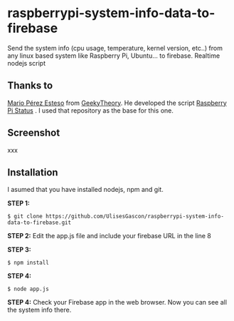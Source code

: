# raspberrypi-system-info-data-to-firebase
Send the system info (cpu usage, temperature, kernel version, etc..) from any linux based system like Raspberry Pi, Ubuntu... to firebase. Realtime nodejs script

## Thanks to 
[Mario Pérez Esteso](https://twitter.com/_mario_perez) from [GeekyTheory](https://geekytheory.com). He developed the script [Raspberry Pi Status](https://github.com/GeekyTheory/Raspberry-Pi-Status) . I used that repository as the base for this one.

## Screenshot
xxx

## Installation
I asumed that you have installed nodejs, npm and git.


**STEP 1:**
~~~
$ git clone https://github.com/UlisesGascon/raspberrypi-system-info-data-to-firebase.git
~~~

**STEP 2:**
Edit the app.js file and include your firebase URL in the line 8

**STEP 3:**
~~~
$ npm install
~~~

**STEP 4:**
~~~
$ node app.js
~~~

**STEP 4:**
Check your Firebase app in the web browser. Now you can see all the system info there. 
